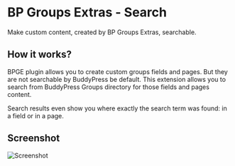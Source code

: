 # BP Groups Extras - Search

Make custom content, created by BP Groups Extras, searchable.

## How it works?

BPGE plugin allows you to create custom groups fields and pages. But they are not searchable by BuddyPress be default. This extension allows you to search from BuddyPress Groups directory for those fields and pages content.

Search results even show you where exactly the search term was found: in a field or in a page.

## Screenshot

![Screenshot](https://github.com/slaFFik/BP-Groups-Extras-Search/blob/master/bpges_results.png)
